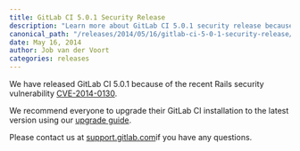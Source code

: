 ```yaml
---
title: GitLab CI 5.0.1 Security Release
description: "Learn more about GitLab CI 5.0.1 security release because of the recent Rails security vulnerability"
canonical_path: "/releases/2014/05/16/gitlab-ci-5-0-1-security-release/"
date: May 16, 2014
author: Job van der Voort
categories: releases
---
```


We have released GitLab CI 5.0.1 because of the recent Rails security vulnerability [CVE-2014-0130](http://weblog.rubyonrails.org/2014/5/6/Rails_3_2_18_4_0_5_and_4_1_1_have_been_released/).

We recommend everyone to upgrade their GitLab CI installation to the latest version using our [upgrade guide](http://doc.gitlab.com/ci/update/patch_versions.html).

Please contact us at [support.gitlab.com](https://support.gitlab.com/)if you have any questions.
